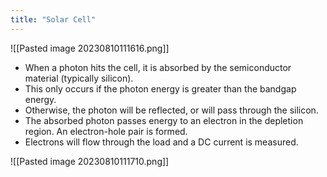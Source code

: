 ```yaml
---
title: "Solar Cell"
---
```

![[Pasted image 20230810111616.png]]

- When a photon hits the cell, it is absorbed by the semiconductor material (typically silicon).
- This only occurs if the photon energy is greater than the bandgap energy.
- Otherwise, the photon will be reflected, or will pass through the silicon.
- The absorbed photon passes energy to an electron in the depletion region. An electron-hole pair is formed.
- Electrons will flow through the load and a DC current is measured.

![[Pasted image 20230810111710.png]]